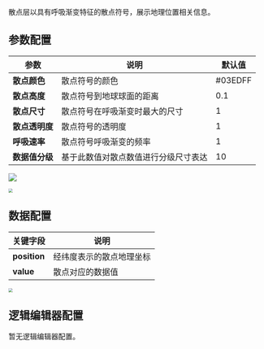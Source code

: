 散点层以具有呼吸渐变特征的散点符号，展示地理位置相关信息。

## 参数配置
| 参数 | 说明 | 默认值 |
| --- | --- | --- |
| **散点颜色** | 散点符号的颜色 | #03EDFF |
| **散点高度** | 散点符号到地球球面的距离 | 0.1 |
| **散点尺寸** | 散点符号在呼吸渐变时最大的尺寸 | 1 |
| **散点透明度** | 散点符号的透明度 | 1 |
| **呼吸速率** | 散点符号呼吸渐变的频率 | 1 |
| **数据值分级** | 基于此数值对散点数值进行分级尺寸表达 | 10 |

![](https://qcloudimg.tencent-cloud.cn/raw/304d5b43c5d4ea3ce971e0fbb32e77c7.jpg)

<img src="https://qcloudimg.tencent-cloud.cn/raw/ec16e6725a675497df3a21569a204321.jpg"  style="zoom:50%;">

## 数据配置
| 关键字段 | 说明 |
| --- | --- |
| **position** | 经纬度表示的散点地理坐标 |
| **value** | 散点对应的数据值 |

<img src="https://qcloudimg.tencent-cloud.cn/raw/bba1264176c5855c267b560f1d72dee1.jpg"  style="zoom:50%;">

## 逻辑编辑器配置
暂无逻辑编辑器配置。
